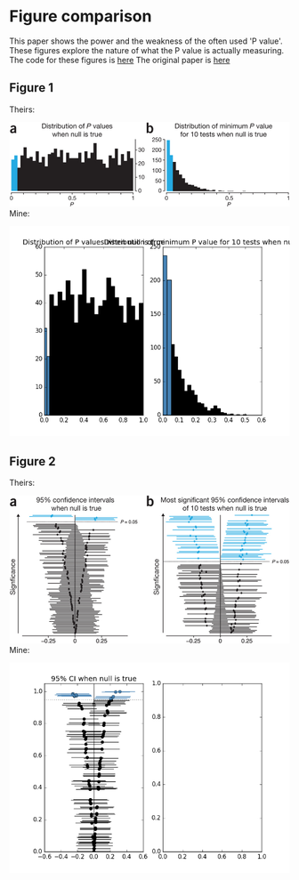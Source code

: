 # Figure comparison
This paper shows the power and the weakness of the often used 'P value'. These figures explore the nature of what the P value is actually measuring.
The code for these figures is [here](https://github.com/michaelsilverstein/Reconfigure/blob/master/Points%20of%20Significance/pvalue.py)
The original paper is [here](http://www.nature.com/nmeth/journal/v14/n1/full/nmeth.4120.html)
## Figure 1
Theirs:

![Paper Figure 1](https://github.com/michaelsilverstein/Reconfigure/blob/master/Points%20of%20Significance/PaperFigure1.jpg?raw=true)
Mine:

![Reconfig1](https://github.com/michaelsilverstein/Reconfigure/blob/master/Points%20of%20Significance/ReconFigure1.png?raw=true)

## Figure 2
Theirs:

![Paper Figure 2](https://github.com/michaelsilverstein/Reconfigure/blob/master/Points%20of%20Significance/PaperFigure2.jpg)
Mine:

![Reconfig2](https://github.com/michaelsilverstein/Reconfigure/blob/master/Points%20of%20Significance/ReconFigure2.png)
